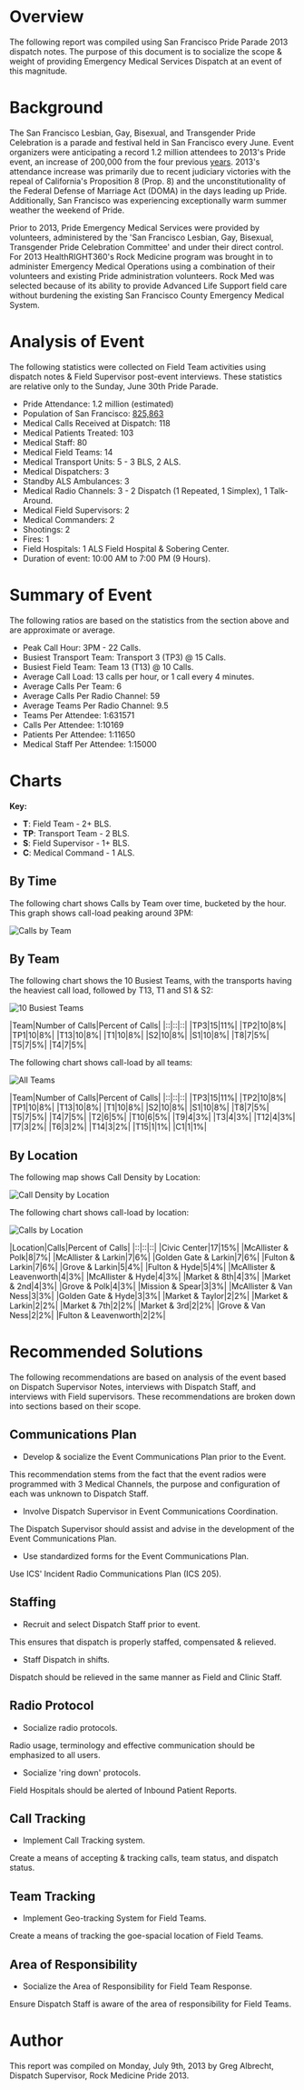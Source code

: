 # Overview

The following report was compiled using San Francisco Pride Parade 2013 dispatch notes. The purpose of this document is to socialize the scope & weight of providing Emergency Medical Services Dispatch at an event of this magnitude.

# Background

The San Francisco Lesbian, Gay, Bisexual, and Transgender Pride Celebration is a parade and festival held in San Francisco every June. Event organizers were anticipating a record 1.2 million attendees to 2013's Pride event, an increase of 200,000 from the four previous [years](http://www.sfexaminer.com/sanfrancisco/pride-party-is-prepared-for-record-attendance/Content?oid=2151877). 2013's attendance increase was primarily due to recent judiciary victories with the repeal of California's Proposition 8 (Prop. 8) and the unconstitutionality of the Federal Defense of Marriage Act (DOMA) in the days leading up Pride. Additionally, San Francisco was experiencing exceptionally warm summer weather the weekend of Pride.

Prior to 2013, Pride Emergency Medical Services were provided by volunteers, administered by the 'San Francisco Lesbian, Gay, Bisexual, Transgender Pride Celebration Committee' and under their direct control. For 2013 HealthRIGHT360's Rock Medicine program was brought in to administer Emergency Medical Operations using a combination of their volunteers and existing Pride administration volunteers. Rock Med was selected because of its ability to provide Advanced Life Support field care without burdening the existing San Francisco County Emergency Medical System.

# Analysis of Event

The following statistics were collected on Field Team activities using dispatch notes & Field Supervisor post-event interviews. These statistics are relative only to the Sunday, June 30th Pride Parade.

* Pride Attendance: 1.2 million (estimated)
* Population of San Francisco: [825,863](http://en.wikipedia.org/wiki/San_Francisco#cite_note-2012-pop-estimate-8)
* Medical Calls Received at Dispatch: 118
* Medical Patients Treated: 103
* Medical Staff: 80
* Medical Field Teams: 14
* Medical Transport Units: 5 - 3 BLS, 2 ALS.
* Medical Dispatchers: 3
* Standby ALS Ambulances: 3
* Medical Radio Channels: 3 - 2 Dispatch (1 Repeated, 1 Simplex), 1 Talk-Around.
* Medical Field Supervisors: 2
* Medical Commanders: 2
* Shootings: 2
* Fires: 1
* Field Hospitals: 1 ALS Field Hospital & Sobering Center.
* Duration of event: 10:00 AM to 7:00 PM (9 Hours).

# Summary of Event

The following ratios are based on the statistics from the section above and are approximate or average.

* Peak Call Hour: 3PM - 22 Calls.
* Busiest Transport Team: Transport 3 (TP3) @ 15 Calls.
* Busiest Field Team: Team 13 (T13) @ 10 Calls.
* Average Call Load: 13 calls per hour, or 1 call every 4 minutes.
* Average Calls Per Team: 6
* Average Calls Per Radio Channel: 59
* Average Teams Per Radio Channel: 9.5
* Teams Per Attendee: 1:631571
* Calls Per Attendee: 1:10169
* Patients Per Attendee: 1:11650
* Medical Staff Per Attendee: 1:15000


# Charts

**Key:**

* **T**: Field Team - 2+ BLS.
* **TP**: Transport Team - 2 BLS.
* **S**: Field Supervisor - 1+ BLS.
* **C**: Medical Command - 1 ALS.

## By Time

The following chart shows Calls by Team over time, bucketed by the hour. This graph shows call-load peaking around 3PM:

![Calls by Team](https://dl.dropboxusercontent.com/u/4036736/Screenshots/bydx5%7E2w5%7E3k.png)

## By Team

The following chart shows the 10 Busiest Teams, with the transports having the heaviest call load, followed by T13, T1 and S1 & S2:

![10 Busiest Teams](https://dl.dropboxusercontent.com/u/4036736/Screenshots/8753%7Exxdsgv2.png)



|Team|Number of Calls|Percent of Calls|
|::|::|::|
|TP3|15|11%|
|TP2|10|8%|
|TP1|10|8%|
|T13|10|8%|
|T1|10|8%|
|S2|10|8%|
|S1|10|8%|
|T8|7|5%|
|T5|7|5%|
|T4|7|5%|


The following chart shows call-load by all teams:


![All Teams](https://dl.dropboxusercontent.com/u/4036736/Screenshots/t32a7v37gd4r.png)

|Team|Number of Calls|Percent of Calls|
|::|::|::|
|TP3|15|11%|
|TP2|10|8%|
|TP1|10|8%|
|T13|10|8%|
|T1|10|8%|
|S2|10|8%|
|S1|10|8%|
|T8|7|5%|
|T5|7|5%|
|T4|7|5%|
|T2|6|5%|
|T10|6|5%|
|T9|4|3%|
|T3|4|3%|
|T12|4|3%|
|T7|3|2%|
|T6|3|2%|
|T14|3|2%|
|T15|1|1%|
|C1|1|1%|

## By Location

The following map shows Call Density by Location:

![Call Density by Location](http://dl.dropbox.com/u/4036736/Screenshots/g3wdk8d56342.png)

The following chart shows call-load by location:

![Calls by Location](https://dl.dropboxusercontent.com/u/4036736/Screenshots/67ksh7n9-lwi.png)


|Location|Calls|Percent of Calls|
|::|::|::|
|Civic Center|17|15%|
|McAllister & Polk|8|7%|
|McAllister & Larkin|7|6%|
|Golden Gate & Larkin|7|6%|
|Fulton & Larkin|7|6%|
|Grove & Larkin|5|4%|
|Fulton & Hyde|5|4%|
|McAllister & Leavenworth|4|3%|
|McAllister & Hyde|4|3%|
|Market & 8th|4|3%|
|Market & 2nd|4|3%|
|Grove & Polk|4|3%|
|Mission & Spear|3|3%|
|McAllister & Van Ness|3|3%|
|Golden Gate & Hyde|3|3%|
|Market & Taylor|2|2%|
|Market & Larkin|2|2%|
|Market & 7th|2|2%|
|Market & 3rd|2|2%|
|Grove & Van Ness|2|2%|
|Fulton & Leavenworth|2|2%|

# Recommended Solutions

The following recommendations are based on analysis of the event based on Dispatch Supervisor Notes, interviews with Dispatch Staff, and interviews with Field supervisors. These recommendations are broken down into sections based on their scope.

## Communications Plan

* Develop & socialize the Event Communications Plan prior to the Event.

This recommendation stems from the fact that the event radios were programmed with 3 Medical Channels, the purpose and configuration of each was unknown to Dispatch Staff.

* Involve Dispatch Supervisor in Event Communications Coordination.

The Dispatch Supervisor should assist and advise in the development of the Event Communications Plan.

* Use standardized forms for the Event Communications Plan.

Use ICS' Incident Radio Communications Plan (ICS 205).

## Staffing

* Recruit and select Dispatch Staff prior to event.

This ensures that dispatch is properly staffed, compensated & relieved.

* Staff Dispatch in shifts.

Dispatch should be relieved in the same manner as Field and Clinic Staff.

## Radio Protocol

* Socialize radio protocols.

Radio usage, terminology and effective communication should be emphasized to all users.

* Socialize 'ring down' protocols.

Field Hospitals should be alerted of Inbound Patient Reports.

## Call Tracking

* Implement Call Tracking system.

Create a means of accepting & tracking calls, team status, and dispatch status.

## Team Tracking

* Implement Geo-tracking System for Field Teams.

Create a means of tracking the goe-spacial location of Field Teams.

## Area of Responsibility

* Socialize the Area of Responsibility for Field Team Response.

Ensure Dispatch Staff is aware of the area of responsibility for Field Teams.

# Author

This report was compiled on Monday, July 9th, 2013 by Greg Albrecht, Dispatch Supervisor, Rock Medicine Pride 2013.